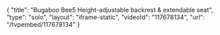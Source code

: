 {
    "title": "Bugaboo Bee5 Height-adjustable backrest & extendable seat",
    "type": "solo",
    "layout": "iframe-static",
    "videoId": "117678134",
    "url": "\/tvpembed\/117678134"
}